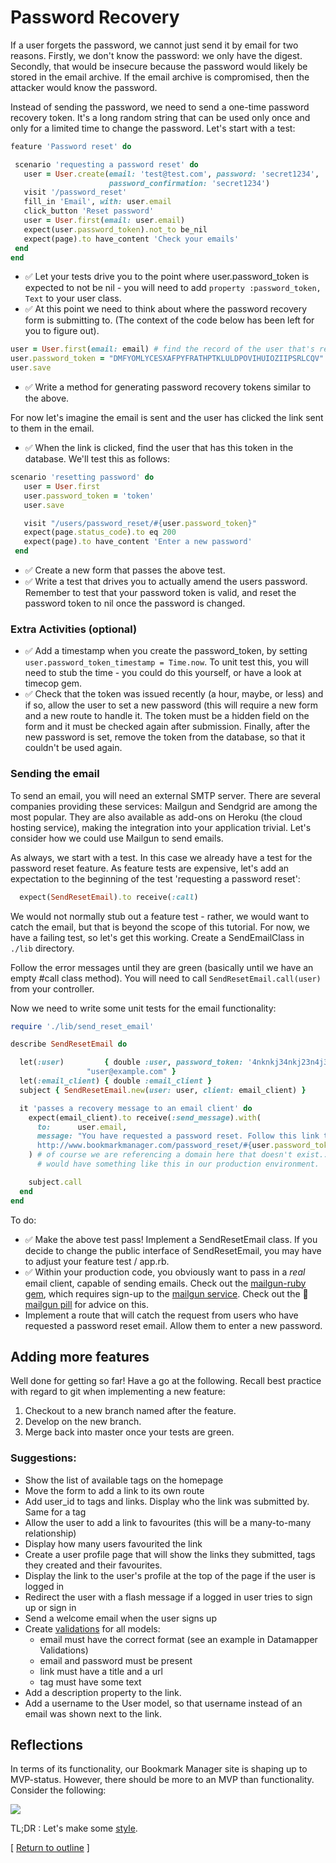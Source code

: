 # Password Recovery

If a user forgets the password, we cannot just send it by email for two reasons. Firstly, we don't know the password: we only have the digest. Secondly, that would be insecure because the password would likely be stored in the email archive. If the email archive is compromised, then the attacker would know the password.

Instead of sending the password, we need to send a one-time password recovery token. It's a long random string that can be used only once and only for a limited time to change the password. Let's start with a test:

```ruby
feature 'Password reset' do

 scenario 'requesting a password reset' do
   user = User.create(email: 'test@test.com', password: 'secret1234',
                      password_confirmation: 'secret1234')
   visit '/password_reset'
   fill_in 'Email', with: user.email
   click_button 'Reset password'
   user = User.first(email: user.email)
   expect(user.password_token).not_to be_nil
   expect(page).to have_content 'Check your emails'
 end
end
```

* :white_check_mark: Let your tests drive you to the point where user.password_token is expected to not be nil - you will need to add `property :password_token, Text` to your user class.
* :white_check_mark: At this point we need to think about where the password recovery form is submitting to. (The context of the code below has been left for you to figure out).

```ruby
user = User.first(email: email) # find the record of the user that's recovering the password.
user.password_token = "DMFYOMLYCESXAFPYFRATHPTKLULDPOVIHUIOZIIPSRLCQV" # Here we've got a hard-coded password recovery token.
user.save
```

* :white_check_mark: Write a method for generating password recovery tokens similar to the above.

For now let's imagine the email is sent and the user has clicked the link sent to them in the email.

* :white_check_mark: When the link is clicked, find the user that has this token in the database. We'll test this as follows:

```ruby
scenario 'resetting password' do
   user = User.first
   user.password_token = 'token'
   user.save

   visit "/users/password_reset/#{user.password_token}"
   expect(page.status_code).to eq 200
   expect(page).to have_content 'Enter a new password'
 end
```
* :white_check_mark: Create a new form that passes the above test.
* :white_check_mark: Write a test that drives you to actually amend the users password. Remember to test that your password token is valid, and reset the password token to nil once the password is changed.

### Extra Activities (optional)
* :white_check_mark: Add a timestamp when you create the password_token, by setting `user.password_token_timestamp = Time.now`. To unit test this, you will need to stub the time - you could do this yourself, or have a look at timecop gem.
* :white_check_mark: Check that the token was issued recently (a hour, maybe, or less) and if so, allow the user to set a new password (this will require a new form and a new route to handle it. The token must be a hidden field on the form and it must be checked again after submission. Finally, after the new password is set, remove the token from the database, so that it couldn't be used again.

### Sending the email

To send an email, you will need an external SMTP server. There are several companies providing these services: Mailgun and Sendgrid are among the most popular. They are also available as add-ons on Heroku (the cloud hosting service), making the integration into your application trivial. Let's consider how we could use Mailgun to send emails.

As always, we start with a test. In this case we already have a test for the password reset feature. As feature tests are expensive, let's add an expectation to the beginning of the test 'requesting a password reset':

```ruby
  expect(SendResetEmail).to receive(:call)
```

We would not normally stub out a feature test - rather, we would want to catch the email, but that is beyond the scope of this tutorial. For now, we have a failing test, so let's get this working. Create a SendEmailClass in `./lib` directory.

Follow the error messages until they are green (basically until we have an empty #call class method). You will need to call `SendResetEmail.call(user)` from your controller.

Now we need to write some unit tests for the email functionality:

```ruby
require './lib/send_reset_email'

describe SendResetEmail do

  let(:user)         { double :user, password_token: '4nknkj34nkj23n4j32', email:
                 "user@example.com" }
  let(:email_client) { double :email_client }
  subject { SendResetEmail.new(user: user, client: email_client) }

  it 'passes a recovery message to an email client' do
    expect(email_client).to receive(:send_message).with(
      to:      user.email,
      message: "You have requested a password reset. Follow this link to continue:
      http://www.bookmarkmanager.com/password_reset/#{user.password_token}"
    ) # of course we are referencing a domain here that doesn't exist... but we
      # would have something like this in our production environment.

    subject.call
  end
end
```

To do:
* :white_check_mark: Make the above test pass! Implement a SendResetEmail class. If you decide to change the public interface of SendResetEmail, you may have to adjust your feature test / app.rb.
* :white_check_mark: Within your production code, you obviously want to pass in a *real* email client, capable of sending emails. Check out the [mailgun-ruby gem](https://github.com/mailgun/mailgun-ruby), which requires sign-up to the [mailgun service](http://www.mailgun.com/). Check out the :pill: [mailgun pill](/pills/mailgun.md) for advice on this.
* Implement a route that will catch the request from users who have requested a password reset email. Allow them to enter a new password.

## Adding more features

Well done for getting so far! Have a go at the following. Recall best practice with regard to git when implementing a new feature:
<ol>
<li>Checkout to a new branch named after the feature.</li>
<li>Develop on the new branch.</li>
<li>Merge back into master once your tests are green.</li>
</ol>

### Suggestions:

* Show the list of available tags on the homepage
* Move the form to add a link to its own route
* Add user_id to tags and links. Display who the link was submitted by. Same for a tag
* Allow the user to add a link to favourites (this will be a many-to-many relationship)
* Display how many users favourited the link
* Create a user profile page that will show the links they submitted, tags they created and their favourites.
* Display the link to the user's profile at the top of the page if the user is logged in
* Redirect the user with a flash message if a logged in user tries to sign up or sign in
* Send a welcome email when the user signs up
* Create [validations](http://datamapper.org/docs/validations.html) for all models:
  * email must have the correct format (see an example in Datamapper Validations)
  * email and password must be present
  * link must have a title and a url
  * tag must have some text
* Add a description property to the link.
* Add a username to the User model, so that username instead of an email was shown next to the link.

## Reflections

In terms of its functionality, our Bookmark Manager site is shaping up to MVP-status. However, there should be more to an MVP than functionality. Consider the following:

<img src="https://pbs.twimg.com/media/Bya3nBvCQAASBGi.png"></img>

TL;DR : Let's make some [style](bookmark_manager_style.md).

[ [Return to outline](bookmark_manager.md) ]
